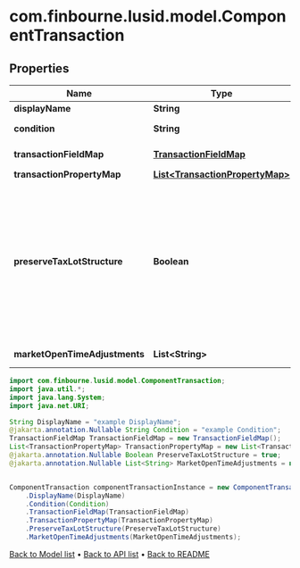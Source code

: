 # com.finbourne.lusid.model.ComponentTransaction

## Properties

Name | Type | Description | Notes
------------ | ------------- | ------------- | -------------
**displayName** | **String** |  | [default to String]
**condition** | **String** |  | [optional] [default to String]
**transactionFieldMap** | [**TransactionFieldMap**](TransactionFieldMap.md) |  | [default to TransactionFieldMap]
**transactionPropertyMap** | [**List&lt;TransactionPropertyMap&gt;**](TransactionPropertyMap.md) |  | [default to List<TransactionPropertyMap>]
**preserveTaxLotStructure** | **Boolean** | Controls if tax lot structure should be preserved when cost base is transferred to a new holding. For example in Spin Off instrument events. | [optional] [default to Boolean]
**marketOpenTimeAdjustments** | **List&lt;String&gt;** |  | [optional] [default to List<String>]

```java
import com.finbourne.lusid.model.ComponentTransaction;
import java.util.*;
import java.lang.System;
import java.net.URI;

String DisplayName = "example DisplayName";
@jakarta.annotation.Nullable String Condition = "example Condition";
TransactionFieldMap TransactionFieldMap = new TransactionFieldMap();
List<TransactionPropertyMap> TransactionPropertyMap = new List<TransactionPropertyMap>();
@jakarta.annotation.Nullable Boolean PreserveTaxLotStructure = true;
@jakarta.annotation.Nullable List<String> MarketOpenTimeAdjustments = new List<String>();


ComponentTransaction componentTransactionInstance = new ComponentTransaction()
    .DisplayName(DisplayName)
    .Condition(Condition)
    .TransactionFieldMap(TransactionFieldMap)
    .TransactionPropertyMap(TransactionPropertyMap)
    .PreserveTaxLotStructure(PreserveTaxLotStructure)
    .MarketOpenTimeAdjustments(MarketOpenTimeAdjustments);
```


[Back to Model list](../README.md#documentation-for-models) &#8226; [Back to API list](../README.md#documentation-for-api-endpoints) &#8226; [Back to README](../README.md)
